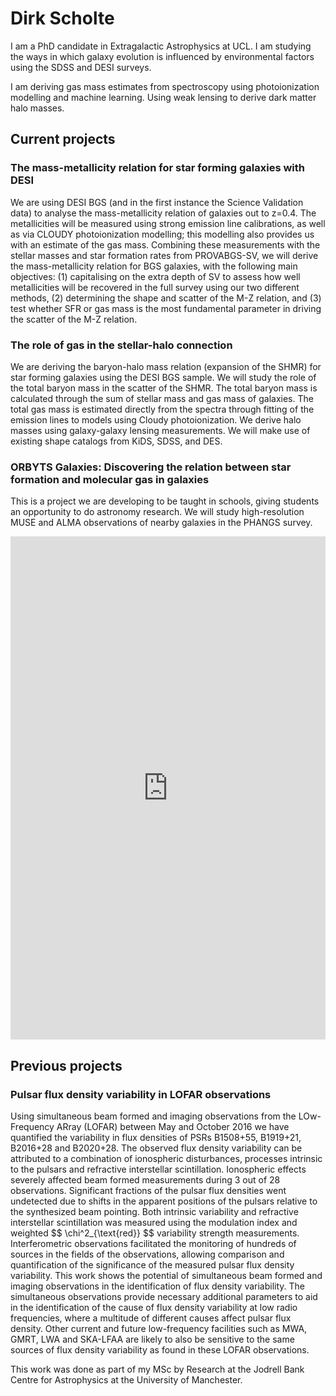 # Dirk Scholte

I am a PhD candidate in Extragalactic Astrophysics at UCL. I am studying the ways in which galaxy evolution is influenced by environmental factors using the SDSS and DESI surveys.

I am deriving gas mass estimates from spectroscopy using photoionization modelling and machine learning. Using weak lensing to derive dark matter halo masses.

## Current projects

### The mass-metallicity relation for star forming galaxies with DESI
We are using DESI BGS (and in the first instance the Science Validation data) to analyse the mass-metallicity relation of galaxies out to z=0.4. The metallicities will be measured using strong emission line calibrations, as well as via CLOUDY photoionization modelling; this modelling also provides us with an estimate of the gas mass. Combining these measurements with the stellar masses and star formation rates from PROVABGS-SV, we will derive the mass-metallicity relation for BGS galaxies, with the following main objectives: (1) capitalising on the extra depth of SV to assess how well metallicities will be recovered in the full survey using our two different methods, (2) determining the shape and scatter of the M-Z relation, and (3) test whether SFR or gas mass is the most fundamental parameter in driving the scatter of the M-Z relation.

### The role of gas in the stellar-halo connection
We are deriving the baryon-halo mass relation (expansion of the SHMR) for star forming galaxies using the DESI BGS sample. We will study the role of the total baryon mass in the scatter of the SHMR. The total baryon mass is calculated through the sum of stellar mass and gas mass of galaxies. The total gas mass is estimated directly from the spectra through fitting of the emission lines to models using Cloudy photoionization. We derive halo masses using galaxy-galaxy lensing measurements. We will make use of existing shape catalogs from KiDS, SDSS, and DES.

### ORBYTS Galaxies: Discovering the relation between star formation and molecular gas in galaxies
This is a project we are developing to be taught in schools, giving students an opportunity to do astronomy research. We will study high-resolution MUSE and ALMA observations of nearby galaxies in the PHANGS survey. 

<iframe frameborder="0" class="juxtapose" width="100%" height="805" src="https://cdn.knightlab.com/libs/juxtapose/latest/embed/index.html?uid=c3ece34a-7581-11ec-abb7-b9a7ff2ee17c"></iframe>

## Previous projects

### Pulsar flux density variability in LOFAR observations
Using simultaneous beam formed and imaging observations from the LOw-Frequency ARray (LOFAR) between May and October 2016 we have quantified the variability in flux densities of PSRs B1508+55, B1919+21, B2016+28 and B2020+28. The observed flux density variability can be attributed to a combination of ionospheric disturbances, processes intrinsic to the pulsars and refractive interstellar scintillation. Ionospheric effects severely affected beam formed measurements during 3 out of 28 observations. Significant fractions of the pulsar flux densities went undetected due to shifts in the apparent positions of the pulsars relative to the synthesized beam pointing. Both intrinsic variability and refractive interstellar scintillation was measured using the modulation index and weighted 
\$$ \chi^2_{\text{red}} $$ variability strength measurements. Interferometric observations facilitated the monitoring of hundreds of sources in the fields of the observations, allowing comparison and quantification of the significance of the measured pulsar flux density variability. This work shows the potential of simultaneous beam formed and imaging observations in the identification of flux density variability. The simultaneous observations provide necessary additional parameters to aid in the identification of the cause of flux density variability at low radio frequencies, where a multitude of different causes affect pulsar flux density. Other current and future low-frequency facilities such as  MWA, GMRT, LWA and SKA-LFAA are likely to also be sensitive to the same sources of flux density variability as found in these LOFAR observations.

This work was done as part of my MSc by Research at the Jodrell Bank Centre for Astrophysics at the University of Manchester.
